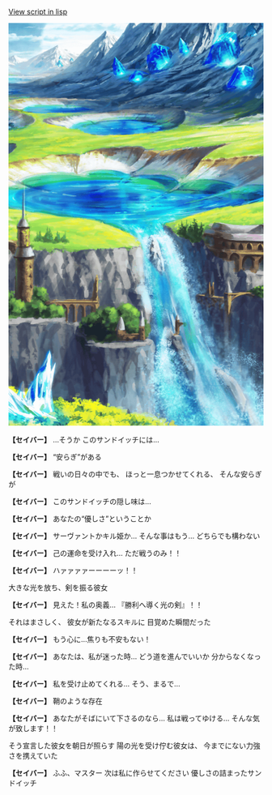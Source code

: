 [View script in lisp](../scripts/10242103.txt)

![highland.png](../images/backgrounds/highland.png)

**【セイバー】**
…そうか
このサンドイッチには…

**【セイバー】**
“安らぎ”がある

**【セイバー】**
戦いの日々の中でも、
ほっと一息つかせてくれる、
そんな安らぎが

**【セイバー】**
このサンドイッチの隠し味は…

**【セイバー】**
あなたの“優しさ”ということか

**【セイバー】**
サーヴァントかキル姫か…
そんな事はもう…
どちらでも構わない

**【セイバー】**
己の運命を受け入れ…
ただ戦うのみ！！

**【セイバー】**
ハァァァァーーーーッ！！

大きな光を放ち、剣を振る彼女

**【セイバー】**
見えた！私の奥義…
『勝利へ導く光の剣』！！

それはまさしく、
彼女が新たなるスキルに
目覚めた瞬間だった

**【セイバー】**
もう心に…焦りも不安もない！

**【セイバー】**
あなたは、私が迷った時…
どう道を進んでいいか
分からなくなった時…

**【セイバー】**
私を受け止めてくれる…
そう、まるで…

**【セイバー】**
鞘のような存在

**【セイバー】**
あなたがそばにいて下さるのなら…
私は戦ってゆける…
そんな気が致します！！

そう宣言した彼女を朝日が照らす
陽の光を受け佇む彼女は、
今までにない力強さを携えていた

**【セイバー】**
ふふ、マスター
次は私に作らせてください
優しさの詰まったサンドイッチ